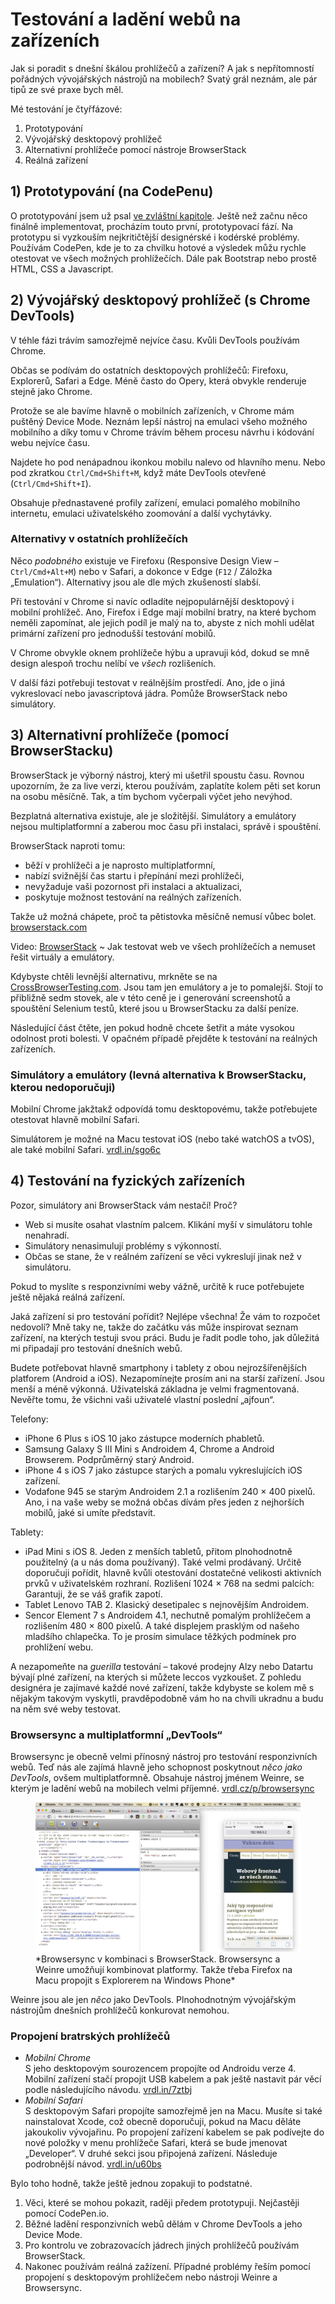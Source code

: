 # Testování a ladění webů na zařízeních

Jak si poradit s dnešní škálou prohlížečů a zařízení? A jak s nepřítomností pořádných vývojářských nástrojů na mobilech? Svatý grál neznám, ale pár tipů ze své praxe bych měl.

Mé testování je čtyřfázové:

1. Prototypování 
2. Vývojářský desktopový prohlížeč
3. Alternativní prohlížeče pomocí nástroje BrowserStack 
4. Reálná zařízení

## 1) Prototypování (na CodePenu)


<span class="ebook-only" markdown="1">O prototypování jsem už psal [ve zvláštní kapitole](html-prototypovani.md).</span> Ještě než začnu něco finálně implementovat, procházím touto první, prototypovací fází. Na prototypu si vyzkouším nejkritičtější designérské i kodérské problémy. Používám CodePen, kde je to za chvilku hotové a výsledek můžu rychle otestovat ve všech možných prohlížečích. Dále pak Bootstrap nebo prostě HTML, CSS a Javascript.


## 2) Vývojářský desktopový prohlížeč (s Chrome DevTools)

V téhle fázi trávím samozřejmě nejvíce času. Kvůli DevTools používám Chrome. 

Občas se podívám do ostatních desktopových prohlížečů: Firefoxu, Explorerů, Safari a Edge. Méně často do Opery, která obvykle renderuje stejně jako Chrome.

Protože se ale bavíme hlavně o mobilních zařízeních, v Chrome mám puštěný Device Mode. Neznám lepší nástroj na emulaci všeho možného mobilního a díky tomu v Chrome trávím během procesu návrhu i kódování webu nejvíce času. 

Najdete ho pod nenápadnou ikonkou mobilu nalevo od hlavního menu. Nebo pod zkratkou `Ctrl/Cmd+Shift+M`, když máte DevTools otevřené (`Ctrl/Cmd+Shift+I`).

Obsahuje přednastavené profily zařízení, emulaci pomalého mobilního internetu, emulaci uživatelského zoomování a další vychytávky.

### Alternativy v ostatních prohlížečích

Něco *podobného* existuje ve Firefoxu (Responsive Design View – `Ctrl/Cmd+Alt+M`) nebo v Safari, a dokonce v Edge (`F12` / Záložka „Emulation“). Alternativy jsou ale dle mých zkušeností slabší.

Při testování v Chrome si navíc odladíte nejpopulárnější desktopový i mobilní prohlížeč. Ano, Firefox i Edge mají mobilní bratry, na které bychom neměli zapomínat, ale jejich podíl je malý na to, abyste z nich mohli udělat primární zařízení pro jednodušší testování mobilů.

V Chrome obvykle oknem prohlížeče hýbu a upravuji kód, dokud se mně design alespoň trochu nelíbí ve *všech* rozlišeních. 

V další fázi potřebuji testovat v reálnějším prostředí. Ano, jde o jiná vykreslovací nebo javascriptová jádra. Pomůže BrowserStack nebo simulátory.

## 3) Alternativní prohlížeče (pomocí BrowserStacku)

BrowserStack je výborný nástroj, který mi ušetřil spoustu času. Rovnou upozorním, že za live verzi, kterou používám, zaplatíte kolem pěti set korun na osobu měsíčně. Tak, a tím bychom vyčerpali výčet jeho nevýhod.

Bezplatná alternativa existuje, ale je složitější. Simulátory a emulátory nejsou multiplatformní a zaberou moc času při instalaci, správě i spouštění.

BrowserStack naproti tomu:

- běží v prohlížeči a je naprosto multiplatformní,
- nabízí svižnější čas startu i přepínání mezi prohlížeči,
- nevyžaduje vaši pozornost při instalaci a aktualizaci, 
- poskytuje možnost testování na reálných zařízeních.

Takže už možná chápete, proč ta pětistovka měsíčně nemusí vůbec bolet. [browserstack.com](https://www.browserstack.com/)

<p class="video">
Video: <a href="https://www.youtube.com/watch?v=VN8CFG-YajE">BrowserStack</a> ~ Jak testovat web ve všech prohlížečích a nemuset řešit virtuály a emulátory.
</p>

Kdybyste chtěli levnější alternativu, mrkněte se na [CrossBrowserTesting.com](https://crossbrowsertesting.com). Jsou tam jen emulátory a je to pomalejší. Stojí to přibližně sedm stovek, ale v této ceně je i generování screenshotů a spouštění Selenium testů, které jsou u BrowserStacku za další peníze.

Následující část čtěte, jen pokud hodně chcete šetřit a máte vysokou odolnost proti bolesti. V opačném případě přejděte k testování na reálných zařízeních.

### Simulátory a emulátory (levná alternativa k BrowserStacku, kterou nedoporučuji)

Mobilní Chrome jakžtakž odpovídá tomu desktopovému, takže potřebujete otestovat hlavně mobilní Safari.

Simulátorem je možné na Macu testovat iOS (nebo také watchOS a tvOS), ale také mobilní Safari. [vrdl.in/sgo6c](https://developer.apple.com/library/content/documentation/IDEs/Conceptual/iOS_Simulator_Guide/Introduction/Introduction.html)

## 4) Testování na fyzických zařízeních

Pozor, simulátory ani BrowserStack vám nestačí! Proč?

* Web si musíte osahat vlastním palcem. Klikání myší v simulátoru tohle nenahradí.
* Simulátory nenasimulují problémy s výkonností.
* Občas se stane, že v reálném zařízení se věci vykreslují jinak než v simulátoru.

Pokud to myslíte s responzivními weby vážně, určitě k ruce potřebujete ještě nějaká reálná zařízení.

Jaká zařízení si pro testování pořídit? Nejlépe všechna! Že vám to rozpočet nedovolí? Mně taky ne, takže do začátku vás může inspirovat seznam zařízení, na kterých testuji svou práci. Budu je řadit podle toho, jak důležitá mi připadají pro testování dnešních webů.

Budete potřebovat hlavně smartphony i tablety z obou nejrozšířenějších platforem (Android a iOS). Nezapomínejte prosím ani na starší zařízení. Jsou menší a méně výkonná. Uživatelská základna je velmi fragmentovaná. Nevěřte tomu, že všichni vaši uživatelé vlastní poslední „ajfoun“.

Telefony:

* iPhone 6 Plus s iOS 10 jako zástupce moderních phabletů. 
* Samsung Galaxy S III Mini s Androidem 4, Chrome a Android Browserem. Podprůměrný starý Android.
* iPhone 4 s iOS 7 jako zástupce starých a pomalu vykreslujících iOS zařízení.
* Vodafone 945 se starým Androidem 2.1 a rozlišením 240 × 400 pixelů. Ano, i na vaše weby se možná občas dívám přes jeden z nejhorších mobilů, jaké si umíte představit.

Tablety:

* iPad Mini s iOS 8. Jeden z menších tabletů, přitom plnohodnotně použitelný (a u nás doma používaný). Také velmi prodávaný. Určitě doporučuji pořídit, hlavně kvůli otestování dostatečné velikosti aktivních prvků v uživatelském rozhraní. Rozlišení 1024 × 768 na sedmi palcích: Garantuji, že se váš grafik zapotí.
* Tablet Lenovo TAB 2. Klasický desetipalec s nejnovějším Androidem. 
* Sencor Element 7 s Androidem 4.1, nechutně pomalým prohlížečem a rozlišením 480 × 800 pixelů. A také displejem prasklým od našeho mladšího chlapečka. To je prosím simulace těžkých podmínek pro prohlížení webu.

A nezapomeňte na *guerilla* testování – takové prodejny Alzy nebo Datartu bývají plné zařízení, na kterých si můžete leccos vyzkoušet. Z pohledu designéra je zajímavé každé nové zařízení, takže kdybyste se kolem mě s nějakým takovým vyskytli, pravděpodobně vám ho na chvíli ukradnu a budu na něm své weby testovat.

### Browsersync a multiplatformní „DevTools“

Browsersync je obecně velmi přínosný nástroj pro testování responzivních webů. Teď nás ale zajímá hlavně jeho schopnost poskytnout *něco jako DevTools*, ovšem multiplatformně. Obsahuje nástroj jménem Weinre, se kterým je ladění webů na mobilech velmi příjemné. [vrdl.cz/p/browsersync](https://www.vzhurudolu.cz/prirucka/browsersync)

<figure>
<img src="dist/images/original/browsersync-browserstack.jpg" alt="">
<figcaption markdown="1">    
*Browsersync v kombinaci s BrowserStack. Browsersync a Weinre umožňují kombinovat platformy. Takže třeba Firefox na Macu propojit s Explorerem na Windows Phone*
</figcaption> 
</figure>


 

Weinre jsou ale jen *něco* jako DevTools.  Plnohodnotným vývojářským nástrojům dnešních prohlížečů konkurovat nemohou.


### Propojení bratrských prohlížečů

- *Mobilní Chrome*   
S jeho desktopovým sourozencem propojíte od Androidu verze 4. Mobilní zařízení stačí propojit USB kabelem a pak ještě nastavit pár věcí podle následujícího návodu. [vrdl.in/7ztbj](https://developers.google.com/web/tools/chrome-devtools/remote-debugging/)
- *Mobilní Safari*  
S desktopovým Safari propojíte samozřejmě jen na Macu. Musíte si také nainstalovat Xcode, což obecně doporučuji, pokud na Macu děláte jakoukoliv vývojařinu. Po propojení zařízení kabelem se pak podívejte do nové položky v menu prohlížeče Safari, která se bude jmenovat „Developer“. V druhé sekci jsou připojená zařízení. Následuje podrobnější návod.  [vrdl.in/u60bs](https://blog.idrsolutions.com/2015/02/remote-debugging-ios-safari-on-os-x-windows-and-linux/)

<div class="web-only" markdown="1">
Bylo toho hodně, takže ještě jednou zopakuji to podstatné.

1. Věci, které se mohou pokazit, raději předem prototypuji. Nejčastěji pomocí CodePen.io. 
2. Běžné ladění responzivních webů dělám v Chrome DevTools a jeho Device Mode.
3. Pro kontrolu ve zobrazovacích jádrech jiných prohlížečů používám BrowserStack.
4. Nakonec používám reálná zažízení. Případné problémy řeším pomocí propojení s desktopovým prohlížečem nebo nástroji Weinre a Browsersync.
</div>

